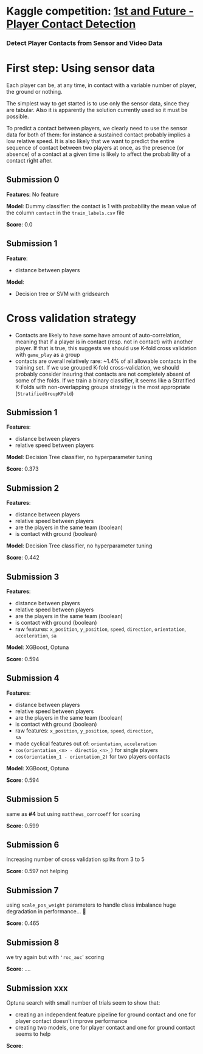# Kaggle competition: [1st and Future - Player Contact Detection](https://www.kaggle.com/competitions/nfl-player-contact-detection)
### Detect Player Contacts from Sensor and Video Data
#
# First step: Using sensor data
Each player can be, at any time, in contact with a variable number of player, the ground or nothing.

The simplest way to get started is to use only the sensor data, since they are tabular. Also it is apparently the solution currently used so it must be possible.

To predict a contact between players, we clearly need to use the sensor data for both of them: for instance a sustained contact probably implies a low relative speed. It is also likely that we want to predict the entire sequence of contact between two players at once, as the presence (or absence) of a contact at a given time is likely to affect the probability of a contact right after.


## Submission 0
**Features**:
No feature

**Model**:
Dummy classifier: the contact is 1 with probability the mean value of the column `contact` in the `train_labels.csv` file

**Score**: 0.0

## Submission 1
**Feature**:
- distance between players

**Model**:
- Decision tree or SVM with gridsearch



#
# Cross validation strategy
- Contacts are likely to have some have amount of auto-correlation, meaning that if a player is in contact (resp. not in contact) with another player. If that is true, this suggests we should use K-fold cross validation with `game_play` as a group
- contacts are overall relatively rare: ~1.4% of all allowable contacts in the training set. If we use grouped K-fold cross-validation, we should probably consider insuring that contacts are not completely absent of some of the folds. If we train a binary classifier, it seems like a Stratified K-Folds with non-overlapping groups strategy is the most appropriate (`StratifiedGroupKFold`)




## Submission 1
**Features**:
- distance between players
- relative speed between players

**Model**: Decision Tree classifier, no hyperparameter tuning

**Score**: 0.373

## Submission 2
**Features**:
- distance between players
- relative speed between players
- are the players in the same team (boolean)
- is contact with ground (boolean)

**Model**: Decision Tree classifier, no hyperparameter tuning

**Score**: 0.442

## Submission 3
**Features**:
- distance between players
- relative speed between players
- are the players in the same team (boolean)
- is contact with ground (boolean)
- raw features: 
	`x_position`,
    `y_position`,
    `speed`,
    `direction`,
    `orientation`,
    `acceleration`,
    `sa`

**Model**: XGBoost, Optuna

**Score**: 0.594

## Submission 4
**Features**:
- distance between players
- relative speed between players
- are the players in the same team (boolean)
- is contact with ground (boolean)
- raw features: 
	`x_position`,
    `y_position`,
    `speed`,
    `direction`,    
    `sa`
- made cyclical features out of: `orientation`, `acceleration`
- `cos(orientation_<n> - directio_<n>_)` for single players
- `cos(orientation_1 - orientation_2)` for two players contacts

**Model**: XGBoost, Optuna

**Score**: 0.594


## Submission 5
same as **#4** but using `matthews_corrcoeff` for `scoring` 

**Score**: 0.599


## Submission 6
Increasing number of cross validation splits from 3 to 5

**Score**: 0.597 not helping


## Submission 7
using `scale_pos_weight` parameters to handle class imbalance
huge degradation in performance... 🤔

**Score**: 0.465 

## Submission 8
we try again but with `'roc_auc`'  scoring

**Score**: ....

## Submission xxx
Optuna search with small number of trials seem to show that:
- creating an independent feature pipeline for ground contact and one for player contact doesn't improve performance
- creating two models, one for player contact and one for ground contact seems to help

**Score**: 



